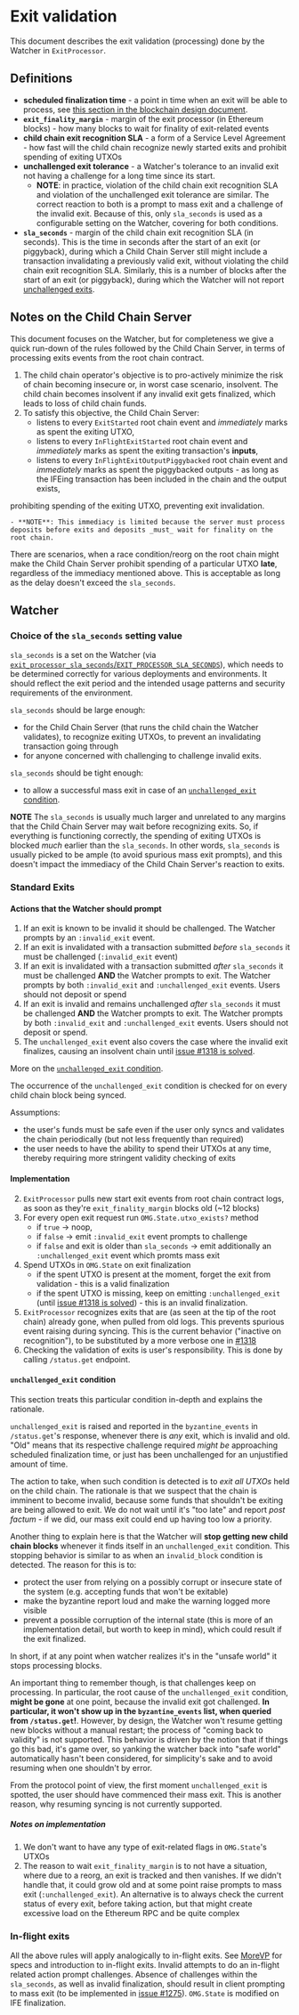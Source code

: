 # Exit validation

This document describes the exit validation (processing) done by the Watcher in `ExitProcessor`.

## Definitions

* **scheduled finalization time** - a point in time when an exit will be able to process, see [this section in the blockchain design document](docs/tesuji_blockchain_design.md#finalization-of-exits).
* **`exit_finality_margin`** - margin of the exit processor (in Ethereum blocks) - how many blocks to wait for finality of exit-related events
* **child chain exit recognition SLA** - a form of a Service Level Agreement - how fast will the child chain recognize newly started exits and prohibit spending of exiting UTXOs
* **unchallenged exit tolerance** - a Watcher's tolerance to an invalid exit not having a challenge for a long time since its start.
   - **NOTE**: in practice, violation of the child chain exit recognition SLA and violation of the unchallenged exit tolerance are similar.
  The correct reaction to both is a prompt to mass exit and a challenge of the invalid exit.
  Because of this, only `sla_seconds` is used as a configurable setting on the Watcher, covering for both conditions.
* **`sla_seconds`** - margin of the child chain exit recognition SLA (in seconds).
This is the time in seconds after the start of an exit (or piggyback), during which a Child Chain Server still might include a transaction invalidating a previously valid exit, without violating the child chain exit recognition SLA.
Similarly, this is a number of blocks after the start of an exit (or piggyback), during which the Watcher will not report [unchallenged exits](#unchallenged_exit-condition).

## Notes on the Child Chain Server

This document focuses on the Watcher, but for completeness we give a quick run-down of the rules followed by the Child Chain Server, in terms of processing exits events from the root chain contract.

1. The child chain operator's objective is to pro-actively minimize the risk of chain becoming insecure or, in worst case scenario, insolvent.
The child chain becomes insolvent if any invalid exit gets finalized, which leads to loss of child chain funds.
2. To satisfy this objective, the Child Chain Server:
    - listens to every `ExitStarted` root chain event and _immediately_ marks as spent the exiting UTXO,
    - listens to every `InFlightExitStarted` root chain event and _immediately_ marks as spent the exiting transaction's **inputs**,
    - listens to every `InFlightExitOutputPiggybacked` root chain event and _immediately_ marks as spent the piggybacked outputs - as long as the IFEing transaction has been included in the chain and the output exists,

  prohibiting spending of the exiting UTXO, preventing exit invalidation.

    - **NOTE**: This immediacy is limited because the server must process deposits before exits and deposits _must_ wait for finality on the root chain.

There are scenarios, when a race condition/reorg on the root chain might make the Child Chain Server prohibit spending of a particular UTXO **late**, regardless of the immediacy mentioned above.
This is acceptable as long as the delay doesn't exceed the `sla_seconds`.

## Watcher

### Choice of the `sla_seconds` setting value

`sla_seconds` is a set on the Watcher (via [`exit_processor_sla_seconds`/`EXIT_PROCESSOR_SLA_SECONDS`](./details.md#configuration-parameters)), which needs to be determined correctly for various deployments and environments.
It should reflect the exit period and the intended usage patterns and security requirements of the environment.

`sla_seconds` should be large enough:
 - for the Child Chain Server (that runs the child chain the Watcher validates), to recognize exiting UTXOs, to prevent an invalidating transaction going through
 - for anyone concerned with challenging to challenge invalid exits.

`sla_seconds` should be tight enough:
 - to allow a successful mass exit in case of an [`unchallenged_exit` condition](#unchallenged_exit-condition).

**NOTE** The `sla_seconds` is usually much larger and unrelated to any margins that the Child Chain Server may wait before recognizing exits.
So, if everything is functioning correctly, the spending of exiting UTXOs is blocked _much_ earlier than the `sla_seconds`.
In other words, `sla_seconds` is usually picked to be ample (to avoid spurious mass exit prompts), and this doesn't impact the immediacy of the Child Chain Server's reaction to exits.

### Standard Exits

#### Actions that the Watcher should prompt

1. If an exit is known to be invalid it should be challenged. The Watcher prompts by an `:invalid_exit` event.
2. If an exit is invalidated with a transaction submitted *before* `sla_seconds` it must be challenged (`:invalid_exit` event)
3. If an exit is invalidated with a transaction submitted *after* `sla_seconds` it must be challenged **AND** the Watcher prompts to exit. The Watcher prompts by both `:invalid_exit` and `:unchallenged_exit` events. Users should not deposit or spend
4. If an exit is invalid and remains unchallenged *after* `sla_seconds` it must be challenged **AND** the Watcher prompts to exit. The Watcher prompts by both `:invalid_exit` and `:unchallenged_exit` events. Users should not deposit or spend.
5. The `unchallenged_exit` event also covers the case where the invalid exit finalizes, causing an insolvent chain until [issue #1318 is solved](github.com/omisego/elixir-omg/issues/1318).

More on the [`unchallenged_exit` condition](#unchallenged_exit-condition).

The occurrence of the `unchallenged_exit` condition is checked for on every child chain block being synced.

Assumptions:
  - the user's funds must be safe even if the user only syncs and validates the chain periodically (but not less frequently than required)
  - the user needs to have the ability to spend their UTXOs at any time, thereby requiring more stringent validity checking of exits

#### Implementation

2. `ExitProcessor` pulls new start exit events from root chain contract logs, as soon as they're `exit_finality_margin` blocks old (~12 blocks)
3. For every open exit request run `OMG.State.utxo_exists?` method
    * if `true` -> noop,
    * if `false` -> emit `:invalid_exit` event prompts to challenge
    * if `false` and exit is older than `sla_seconds` -> emit additionally an `:unchallenged_exit` event which promts mass exit
4. Spend UTXOs in `OMG.State` on exit finalization
    * if the spent UTXO is present at the moment, forget the exit from validation - this is a valid finalization
    * if the spent UTXO is missing, keep on emitting `:unchallenged_exit` (until [issue #1318 is solved](github.com/omisego/elixir-omg/issues/1318)) - this is an invalid finalization.
5. `ExitProcessor` recognizes exits that are (as seen at the tip of the root chain) already gone, when pulled from old logs.
This prevents spurious event raising during syncing.
This is the current behavior ("inactive on recognition"), to be substituted by a more verbose one in [#1318](github.com/omisego/elixir-omg/issues/1318)
6. Checking the validation of exits is user's responsibility.
This is done by calling `/status.get` endpoint.

#### `unchallenged_exit` condition

This section treats this particular condition in-depth and explains the rationale.

`unchallenged_exit` is raised and reported in the `byzantine_events` in `/status.get`'s response, whenever there is _any_ exit, which is invalid and old.
"Old" means that its respective challenge required _might be_ approaching scheduled finalization time, or just has been unchallenged for an unjustified amount of time.

The action to take, when such condition is detected is to _exit all UTXOs_ held on the child chain.
The rationale is that we suspect that the chain is imminent to become invalid, because some funds that shouldn't be exiting are being allowed to exit.
We do not wait until it's "too late" and report _post factum_ - if we did, our mass exit could end up having too low a priority.

Another thing to explain here is that the Watcher will **stop getting new child chain blocks** whenever it finds itself in an `unchallenged_exit` condition.
This stopping behavior is similar to as when an `invalid_block` condition is detected.
The reason for this is to:
 - protect the user from relying on a possibly corrupt or insecure state of the system (e.g. accepting funds that won't be exitable)
 - make the byzantine report loud and make the warning logged more visible
 - prevent a possible corruption of the internal state (this is more of an implementation detail, but worth to keep in mind), which could result if the exit finalized.

In short, if at any point when watcher realizes it's in the "unsafe world" it stops processing blocks.

An important thing to remember though, is that challenges keep on processing.
In particular, the root cause of the `unchallenged_exit` condition, **might be gone** at one point, because the invalid exit got challenged.
**In particular, it won't show up in the `byzantine_events` list, when queried from `/status.get`!**.
However, by design, the Watcher won't resume getting new blocks without a manual restart; the process of "coming back to validity" is not supported.
This behavior is driven by the notion that if things go this bad, it's game over, so yanking the watcher back into "safe world" automatically hasn't been considered,
for simplicity's sake and to avoid resuming when one shouldn't by error.

From the protocol point of view, the first moment `unchallenged_exit` is spotted, the user should have commenced their mass exit.
This is another reason, why resuming syncing is not currently supported.

##### Notes on implementation

1. We don't want to have any type of exit-related flags in `OMG.State`'s UTXOs
2. The reason to wait `exit_finality_margin` is to not have a situation, where due to a reorg, an exit is tracked and then vanishes.
If we didn't handle that, it could grow old and at some point raise prompts to mass exit (`:unchallenged_exit`).
An alternative is to always check the current status of every exit, before taking action, but that might create excessive load on the Ethereum RPC and be quite complex

### In-flight exits

All the above rules will apply analogically to in-flight exits.
See [MoreVP](./morevp.md) for specs and introduction to in-flight exits.
Invalid attempts to do an in-flight related action prompt challenges.
Absence of challenges within the `sla_seconds`, as well as invalid finalization, should result in client prompting to mass exit (to be implemented in [issue #1275](github.com/omisego/elixir-omg/issues/1275)).
`OMG.State` is modified on IFE finalization.
